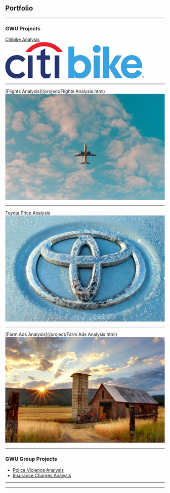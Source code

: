 ## Portfolio

---

### GWU Projects

[Citibike Analysis](/project/Citibike_Analysis.html)
<img src="images/citibike.png?raw=true"/>

---
[Flights Analysis](/project/Flights Analysis.html)
<img src="images/philip-myrtorp-iiqpxCg2GD4-unsplash.jpg?raw=true"/>

---
[Toyota Price Analysis](/project/Toyota_Corolla_Analysis.html)
<img src="images/photo-1546545817-27f0fb006153.webp?raw=true"/>

---
[Farm Ads Analysis](/project/Farm Ads Analysis.html)
<img src="images/timothy-eberly-XemjjFd_4qE-unsplash.jpg?raw=true"/>

---

### GWU Group Projects

- [Police Violence Analysis](/project/FoAI-TeamProject-group7-Report.pdf)
- [Insurance Charges Analysis](/project/IOT_Team_Project_Group_10_Report.pdf)

---




---

